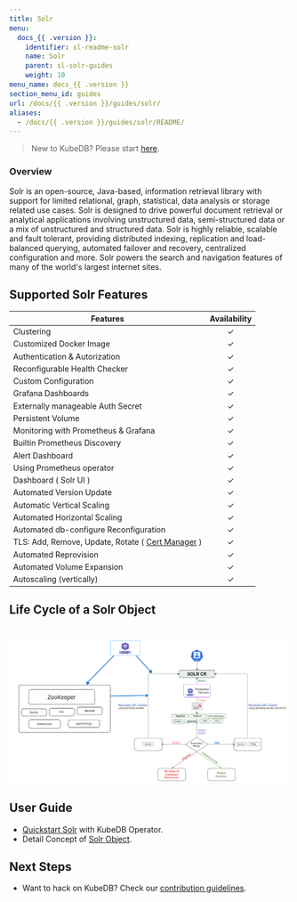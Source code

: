 ```yaml
---
title: Solr
menu:
  docs_{{ .version }}:
    identifier: sl-readme-solr
    name: Solr
    parent: sl-solr-guides
    weight: 10
menu_name: docs_{{ .version }}
section_menu_id: guides
url: /docs/{{ .version }}/guides/solr/
aliases:
  - /docs/{{ .version }}/guides/solr/README/
---
```


> New to KubeDB? Please start [here](/docs/README.md).

### Overview

Solr is an open-source, Java-based, information retrieval library with support for limited relational, graph, statistical, data analysis or storage related use cases. Solr is designed to drive powerful document retrieval or analytical applications involving unstructured data, semi-structured data or a mix of unstructured and structured data. Solr is highly reliable, scalable and fault tolerant, providing distributed indexing, replication and load-balanced querying, automated failover and recovery, centralized configuration and more. Solr powers the search and navigation features of many of the world's largest internet sites.

## Supported Solr Features
| Features                                                                           | Availability |
|------------------------------------------------------------------------------------|:------------:|
| Clustering                                                                         |   &#10003;   |
| Customized Docker Image                                                            |   &#10003;   |
| Authentication & Autorization                                                      |   &#10003;   | 
| Reconfigurable Health Checker                                                      |   &#10003;   |
| Custom Configuration                                                               |   &#10003;   | 
| Grafana Dashboards                                                                 |   &#10003;   | 
| Externally manageable Auth Secret                                                  |   &#10003;   |
| Persistent Volume                                                                  |   &#10003;   |
| Monitoring with Prometheus & Grafana                                               |   &#10003;   |
| Builtin Prometheus Discovery                                                       |   &#10003;   | 
| Alert Dashboard                                                                    |   &#10003;   |
| Using Prometheus operator                                                          |   &#10003;   |
| Dashboard ( Solr UI )                                                              |   &#10003;   |
| Automated Version Update                                                           |   &#10003;   |
| Automatic Vertical Scaling                                                         |   &#10003;   |
| Automated Horizontal Scaling                                                       |   &#10003;   |
| Automated db-configure Reconfiguration                                             |   &#10003;   |
| TLS: Add, Remove, Update, Rotate ( [Cert Manager](https://cert-manager.io/docs/) ) |   &#10003;   |
| Automated Reprovision                                                              |   &#10003;   |
| Automated Volume Expansion                                                         |   &#10003;   |
| Autoscaling (vertically)                                                           |   &#10003;   |

## Life Cycle of a Solr Object

<p align="center">
  <img alt="lifecycle"  src="/docs/guides/solr/quickstart/overview/images/Lifecycle-of-a-Solr-instance.png">
</p>

## User Guide

- [Quickstart Solr](/docs/guides/solr/quickstart/overview/index.md) with KubeDB Operator.
- Detail Concept of [Solr Object](/docs/guides/solr/concepts/solr.md).


## Next Steps

- Want to hack on KubeDB? Check our [contribution guidelines](/docs/CONTRIBUTING.md).